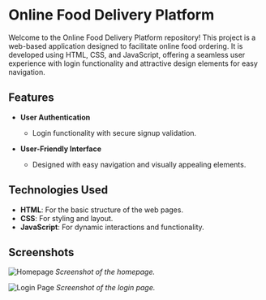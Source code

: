 # Online Food Delivery Platform

Welcome to the Online Food Delivery Platform repository! This project is a web-based application designed to facilitate online food ordering. It is developed using HTML, CSS, and JavaScript, offering a seamless user experience with login functionality and attractive design elements for easy navigation.

## Features

- **User Authentication**
  - Login functionality with secure signup validation.
  
- **User-Friendly Interface**
  - Designed with easy navigation and visually appealing elements.

## Technologies Used

- **HTML**: For the basic structure of the web pages.
- **CSS**: For styling and layout.
- **JavaScript**: For dynamic interactions and functionality.

## Screenshots

![Homepage](image/screenshots/home.png)
*Screenshot of the homepage.*

![Login Page](screenshots/login.png)
*Screenshot of the login page.*

